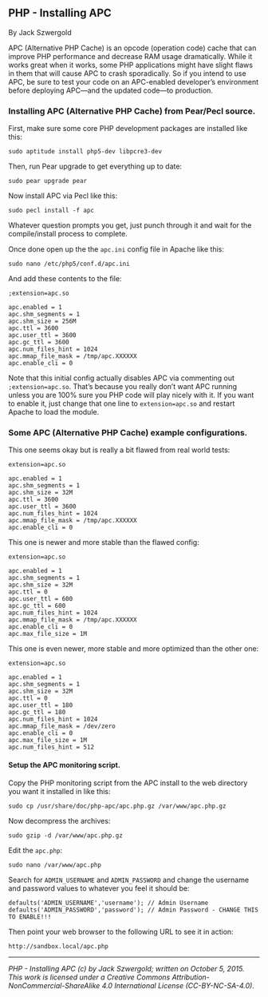 ## PHP - Installing APC

By Jack Szwergold

APC (Alternative PHP Cache) is an opcode (operation code) cache that can improve PHP performance and decrease RAM usage dramatically. While it works great when it works, some PHP applications might have slight flaws in them that will cause APC to crash sporadically. So if you intend to use APC, be sure to test your code on an APC-enabled developer’s environment before deploying APC—and the updated code—to production.

### Installing APC (Alternative PHP Cache) from Pear/Pecl source.

First, make sure some core PHP development packages are installed like this:

    sudo aptitude install php5-dev libpcre3-dev

Then, run Pear upgrade to get everything up to date:

	sudo pear upgrade pear

Now install APC via Pecl like this:

    sudo pecl install -f apc

Whatever question prompts you get, just punch through it and wait for the compile/install process to complete.

Once done open up the the `apc.ini` config file in Apache like this:

	sudo nano /etc/php5/conf.d/apc.ini

And add these contents to the file:

	;extension=apc.so
	
	apc.enabled = 1
	apc.shm_segments = 1
	apc.shm_size = 256M
	apc.ttl = 3600
	apc.user_ttl = 3600
	apc.gc_ttl = 3600
	apc.num_files_hint = 1024
	apc.mmap_file_mask = /tmp/apc.XXXXXX
	apc.enable_cli = 0

Note that this initial config actually disables APC via commenting out `;extension=apc.so`. That’s because you really don’t want APC running unless you are 100% sure you PHP code will play nicely with it. If you want to enable it, just change that one line to `extension=apc.so` and restart Apache to load the module.

### Some APC (Alternative PHP Cache) example configurations.

This one seems okay but is really a bit flawed from real world tests:

	extension=apc.so
	
	apc.enabled = 1
	apc.shm_segments = 1
	apc.shm_size = 32M
	apc.ttl = 3600
	apc.user_ttl = 3600
	apc.num_files_hint = 1024
	apc.mmap_file_mask = /tmp/apc.XXXXXX
	apc.enable_cli = 0

This one is newer and more stable than the flawed config:

	extension=apc.so
	
	apc.enabled = 1
	apc.shm_segments = 1
	apc.shm_size = 32M
	apc.ttl = 0
	apc.user_ttl = 600
	apc.gc_ttl = 600
	apc.num_files_hint = 1024
	apc.mmap_file_mask = /tmp/apc.XXXXXX
	apc.enable_cli = 0
	apc.max_file_size = 1M

This one is even newer, more stable and more optimized than the other one:

	extension=apc.so
	
	apc.enabled = 1
	apc.shm_segments = 1
	apc.shm_size = 32M
	apc.ttl = 0
	apc.user_ttl = 180
	apc.gc_ttl = 180
	apc.num_files_hint = 1024
	apc.mmap_file_mask = /dev/zero
	apc.enable_cli = 0
	apc.max_file_size = 1M
	apc.num_files_hint = 512

#### Setup the APC monitoring script.

Copy the PHP monitoring script from the APC install to the web directory you want it installed in like this:

	sudo cp /usr/share/doc/php-apc/apc.php.gz /var/www/apc.php.gz

Now decompress the archives:

	sudo gzip -d /var/www/apc.php.gz

Edit the `apc.php`:

	sudo nano /var/www/apc.php

Search for `ADMIN_USERNAME` and `ADMIN_PASSWORD` and change the username and password values to whatever you feel it should be:

	defaults('ADMIN_USERNAME','username'); // Admin Username
	defaults('ADMIN_PASSWORD','password'); // Admin Password - CHANGE THIS TO ENABLE!!!

Then point your web browser to the following URL to see it in action:

    http://sandbox.local/apc.php

***

*PHP - Installing APC (c) by Jack Szwergold; written on October 5, 2015. This work is licensed under a Creative Commons Attribution-NonCommercial-ShareAlike 4.0 International License (CC-BY-NC-SA-4.0).*
